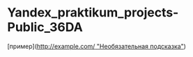 # Yandex_praktikum_projects-Public_36DA

[пример]([http://example.com/ "Необязательная подсказка"](https://github.com/MariannaMois/Yandex_praktikum_projects_36DA/tree/main/basic%20python%20project_1_big%20city%20music))

